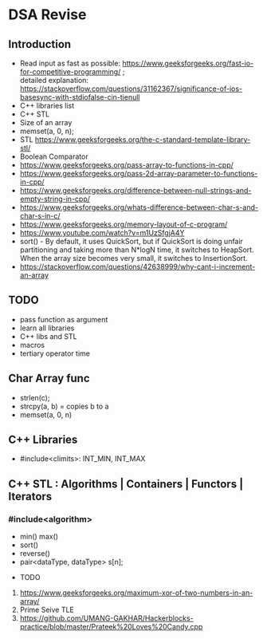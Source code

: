 # DSA Revise

## Introduction
- Read input as fast as possible: https://www.geeksforgeeks.org/fast-io-for-competitive-programming/ ;  
detailed explanation: https://stackoverflow.com/questions/31162367/significance-of-ios-basesync-with-stdiofalse-cin-tienull
- C++ libraries list
- C++ STL  
- Size of an array  
- memset(a, 0, n);  
- STL <https://www.geeksforgeeks.org/the-c-standard-template-library-stl/>
- Boolean Comparator
- https://www.geeksforgeeks.org/pass-array-to-functions-in-cpp/
- https://www.geeksforgeeks.org/pass-2d-array-parameter-to-functions-in-cpp/
- https://www.geeksforgeeks.org/difference-between-null-strings-and-empty-string-in-cpp/
- https://www.geeksforgeeks.org/whats-difference-between-char-s-and-char-s-in-c/ 
- https://www.geeksforgeeks.org/memory-layout-of-c-program/
- https://www.youtube.com/watch?v=m1UzSfgjA4Y 
- sort() - By default, it uses QuickSort, but if QuickSort is doing unfair partitioning and taking more than N*logN time, it switches to HeapSort. When the array size becomes very small, it switches to InsertionSort. 
- https://stackoverflow.com/questions/42638999/why-cant-i-increment-an-array


## TODO
- pass function as argument
- learn all libraries
- C++ libs and STL
- macros
- tertiary operator time

## Char Array func <cstring>
- strlen(c);
- strcpy(a, b) = copies b to a
- memset(a, 0, n)

## C++ Libraries
- #include\<climits>: INT_MIN, INT_MAX

## C++ STL : Algorithms | Containers | Functors | Iterators
### #include\<algorithm>
- min() max()
- sort()
- reverse()
- pair<dataType, dataType> s[n];


* TODO
1) https://www.geeksforgeeks.org/maximum-xor-of-two-numbers-in-an-array/
2) Prime Seive TLE
3) https://github.com/UMANG-GAKHAR/Hackerblocks-practice/blob/master/Prateek%20Loves%20Candy.cpp
